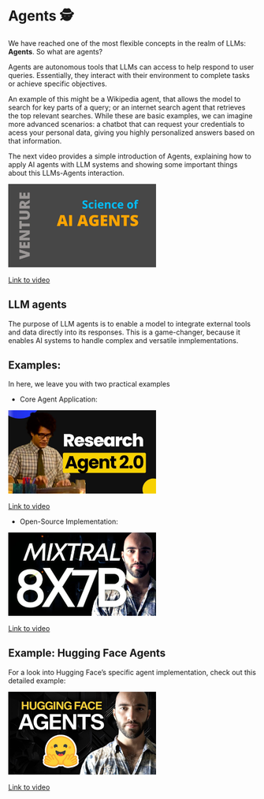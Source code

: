 # Agents 🕵️

We have reached one of the most flexible concepts in the realm of LLMs: **Agents**. So what are agents? 

Agents are autonomous tools that LLMs can access to help respond to user queries. Essentially, they interact with their environment to complete tasks or achieve specific objectives.

An example of this might be a Wikipedia agent, that allows the model to search for key parts of a query; or an internet search agent that retrieves the top relevant searches. While these are basic examples, we can imagine more advanced scenarios: a chatbot that can request your credentials to acess your personal data, giving you highly personalized answers based on that information.

The next video provides a simple introduction of Agents, explaining how to apply AI agents with LLM systems and showing some important things about this LLMs-Agents interaction.

<img src="../images/pVwk29B6q_8hd.jpg" alt="" width="300" height="auto">

[Link to video](https://www.youtube.com/watch?v=pVwk29B6q_8)


## LLM agents

The purpose of LLM agents is to enable a model to integrate external tools and data directly into its responses. This is a game-changer, because it enables AI systems to handle complex and versatile inmplementations.


## Examples:

In here, we leave you with two practical examples

- Core Agent Application:

<img src="../images/ogQUlS7CkYAhd.jpg" alt="" width="300" height="auto">

[Link to video](https://www.youtube.com/watch?v=ogQUlS7CkYA)

- Open-Source Implementation:

<img src="../images/aCRvIPpFyEIhd.jpg" alt="" width="300" height="auto">

[Link to video](https://www.youtube.com/watch?v=aCRvIPpFyEI)


## Example: Hugging Face Agents

For a look into Hugging Face’s specific agent implementation, check out this detailed example:

<img src="../images/-xAeqi_2cishd.jpg" alt="" width="300" height="auto">

[Link to video](https://www.youtube.com/watch?v=-xAeqi_2cis)
